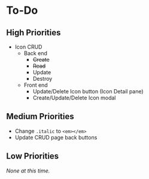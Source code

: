 # To-Do

## High Priorities

- Icon CRUD
  - Back end
    - ~~Create~~
    - ~~Read~~
    - Update
    - Destroy
  - Front end
    - Update/Delete Icon button (Icon Detail pane)
    - Create/Update/Delete Icon modal

## Medium Priorities

- Change `.italic` to `<em></em>`
- Update CRUD page back buttons

## Low Priorities

_None at this time._
